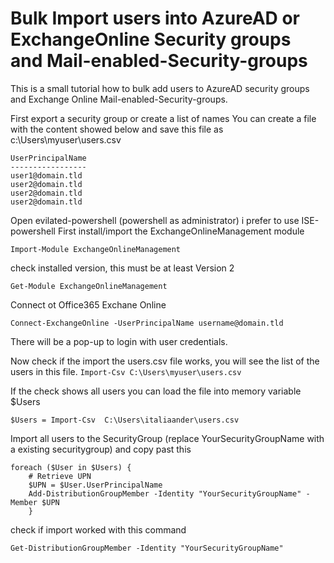 # Bulk Import users into AzureAD or ExchangeOnline Security groups and Mail-enabled-Security-groups
This is a small tutorial how to bulk add users to AzureAD security groups and Exchange Online Mail-enabled-Security-groups.


First export a security group or create a list of names
You can create a file with the content showed below and save this file as c:\Users\myuser\users.csv
 
```
UserPrincipalName
-----------------
user1@domain.tld
user2@domain.tld
user2@domain.tld
user2@domain.tld
```

Open evilated-powershell (powershell as administrator) i prefer to use ISE-powershell
First install/import the ExchangeOnlineManagement module

``` 
Import-Module ExchangeOnlineManagement 
```

check installed version, this must be at least Version 2
``` 
Get-Module ExchangeOnlineManagement 
```


Connect ot Office365 Exchane Online
``` 
Connect-ExchangeOnline -UserPrincipalName username@domain.tld 
```

There will be a pop-up to login with user credentials.

Now check if the import the users.csv file works, you will see the list of the users in this file.
``` Import-Csv C:\Users\myuser\users.csv ```

If the check shows all users you can load the file into memory variable $Users
```
$Users = Import-Csv  C:\Users\italiaander\users.csv 
```


Import all users to the SecurityGroup (replace YourSecurityGroupName with a existing securitygroup) and copy past this

```
foreach ($User in $Users) {
    # Retrieve UPN
    $UPN = $User.UserPrincipalName
    Add-DistributionGroupMember -Identity "YourSecurityGroupName" -Member $UPN
    }
```






check if import worked with this command
``` 
Get-DistributionGroupMember -Identity "YourSecurityGroupName" 
```


